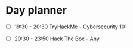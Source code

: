 

# Day planner

- [ ] 19:30 - 20:30 TryHackMe - Cybersecurity 101
- [ ] 20:30 - 23:50 Hack The Box - Any

